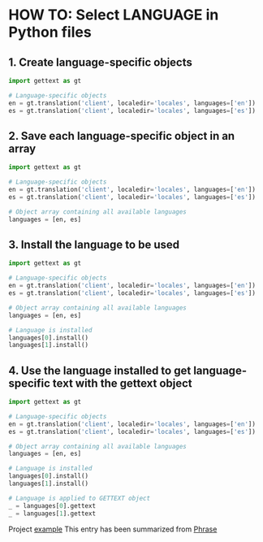 # HOW TO: Select LANGUAGE in Python files

## 1. Create language-specific objects
``` Python
import gettext as gt

# Language-specific objects
en = gt.translation('client', localedir='locales', languages=['en'])
es = gt.translation('client', localedir='locales', languages=['es'])
```
## 2. Save each language-specific object in an array
``` Python
import gettext as gt

# Language-specific objects
en = gt.translation('client', localedir='locales', languages=['en'])
es = gt.translation('client', localedir='locales', languages=['es'])

# Object array containing all available languages
languages = [en, es]
```
## 3. Install the language to be used
``` Python
import gettext as gt

# Language-specific objects
en = gt.translation('client', localedir='locales', languages=['en'])
es = gt.translation('client', localedir='locales', languages=['es'])

# Object array containing all available languages
languages = [en, es]

# Language is installed
languages[0].install()
languages[1].install()
```
## 4. Use the language installed to get language-specific text with the gettext object
``` Python
import gettext as gt

# Language-specific objects
en = gt.translation('client', localedir='locales', languages=['en'])
es = gt.translation('client', localedir='locales', languages=['es'])

# Object array containing all available languages
languages = [en, es]

# Language is installed
languages[0].install()
languages[1].install()

# Language is applied to GETTEXT object
_ = languages[0].gettext
_ = languages[1].gettext
```

Project [example](/assets/python/select_lang/MySQLProcedures_i18n_gettext/client.py)
This entry has been summarized from [Phrase](https://phrase.com/blog/posts/translate-python-gnu-gettext/)